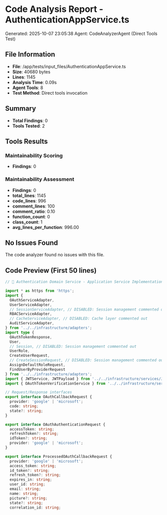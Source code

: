# Code Analysis Report - AuthenticationAppService.ts
Generated: 2025-10-07 23:05:38
Agent: CodeAnalyzerAgent (Direct Tools Test)

## File Information
- **File**: /app/tests/input_files/AuthenticationAppService.ts
- **Size**: 40680 bytes
- **Lines**: 1145
- **Analysis Time**: 0.09s
- **Agent Tools**: 8
- **Test Method**: Direct tools invocation

## Summary
- **Total Findings**: 0
- **Tools Tested**: 2

## Tools Results
### Maintainability Scoring
- **Findings**: 0

### Maintainability Assessment
- **Findings**: 0
- **total_lines**: 1145
- **code_lines**: 996
- **comment_lines**: 100
- **comment_ratio**: 0.10
- **function_count**: 0
- **class_count**: 1
- **avg_lines_per_function**: 996.00

## No Issues Found

The code analyzer found no issues with this file.

## Code Preview (First 50 lines)
```typescript
// 🔐 Authentication Domain Service - Application Service Implementation

import * as https from 'https';
import {
  OAuthServiceAdapter,
  UserServiceAdapter,
  // SessionServiceAdapter, // DISABLED: Session management commented out
  RBACServiceAdapter,
  // CacheServiceAdapter, // DISABLED: Cache layer commented out
  AuditServiceAdapter,
} from '../../infrastructure/adapters';
import type {
  OAuthTokenResponse,
  User,
  // Session, // DISABLED: Session management commented out
  UserRole,
  CreateUserRequest,
  // CreateSessionRequest, // DISABLED: Session management commented out
  AssignDefaultRoleRequest,
  FindUserByProviderRequest
} from '../../infrastructure/adapters';
import { JWTService, JWTPayload } from '../../infrastructure/services/JWTService';
import { OAuthTokenVerificationService } from '../../infrastructure/services/OAuthTokenVerificationService';

// Request/Response interfaces
export interface OAuthCallbackRequest {
  provider: 'google' | 'microsoft';
  code: string;
  state?: string;
}

export interface OAuthAuthenticationRequest {
  accessToken: string;
  refreshToken?: string;
  idToken?: string;
  provider: 'google' | 'microsoft';
}

export interface ProcessedOAuthCallbackRequest {
  provider: 'google' | 'microsoft';
  access_token: string;
  id_token?: string;
  refresh_token?: string;
  expires_in: string;
  user_id: string;
  email: string;
  name: string;
  picture?: string;
  state?: string;
  correlation_id: string;
```

